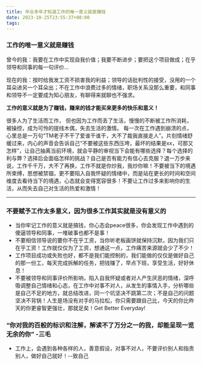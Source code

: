 ```yaml
---
title: 毕业多年才知道工作的唯一意义就是赚钱
date: 2023-10-25T23:55:37+08:00
tags:
---
```


### 工作的唯一意义就是赚钱

曾今的我：我要在工作中实现自我价值；我要不断进步；要把这个项目做成；在乎领导和同事的每一句评价...

现在的我：按时给我发工资不损害我的利益；领导的话批判性的接受，没用的一个耳朵进另一个耳朵出；不在工作中浪费过多的情绪，职场关系没那么重要，和同事和领导不一定要成为知心朋友，有聊得来就聊也不强求。 

**工作的意义就是为了赚钱，赚来的钱才能买来更多的快乐和意义！** 

很多人为了生活而工作， 但也因为工作而丢了生活，慢慢的不断被工作所消耗，被操控，成为可怜的提线木偶，失去生活的激情。
每一次在工作遇到崩溃的点，心里总是一万句“TM老子不干了爱谁干谁干，大不了裁我直接走人”。片刻情绪舒缓过来，内心的声音会告诉自己“不要被这些东西压垮，最坏的结果是xx，可那又怎样”，让自己抽离当前环境，就会平静的审视当下会能有哪些选择？每个选择的利与弊？选择后会面临怎样的挑战？自己是否有能力有信心去克服？退一万步来说，工作千千万，大不了再换，工作不就是你炒我，我炒你嘛！不要被当下的境遇所束缚，思想被禁锢，更不要陷入自我怀疑的情绪中，而是站在更长的时间和空间维度去看待当下的境遇，心态就会变得宽容很多！不要让工作过多来影响你的生活，从而失去自己对生活的热爱和激情！

--- 


### 不要赋予工作太多意义，因为很多工作其实就是没有意义的

- 当你牢记工作的意义就是搞钱，你心态会peace很多，你会发现工作中遇到的傻逼领导和同事，一堆破事也都不是事！
- 不要相信领导说的要你不在乎工资，当你听老板画饼就保持沉默，因为我们只在乎工资！工作就仅仅为了工资，想通这一点，工作痛苦来源就会少了不少！
- 工作项目成功或失败也好，都不是我们能控制的，我们能做的仅仅是做好自己的那一份工，每天完成拆解的任务，把钱赚了，早点下班，享受生活，好好休息！
- 不要被领导和同事评价所影响，陷入自我怀疑或者对人产生厌恶的情绪，深呼吸调整自己情绪和心态，在工作中对事不对人，从发生的事情入手，分析哪些是自己不足的地方，就总结改进，同一个坑坚决不跳第二次；不是自己的问题坚决不背锅！人生是场没有对手的马拉松，你只需要跟自己比，今天的你比昨天的你更睿智更强壮，那就足矣！Get Better Everyday!


### “你对我的百般的标识和注解，解读不了万分之一的我，却能呈现一览无余的你” -三毛

- 工作上，会遇到各种各样的人，善意假设，对事不对人，不要评价别人和指责别人，做好自己就好！--致自己
